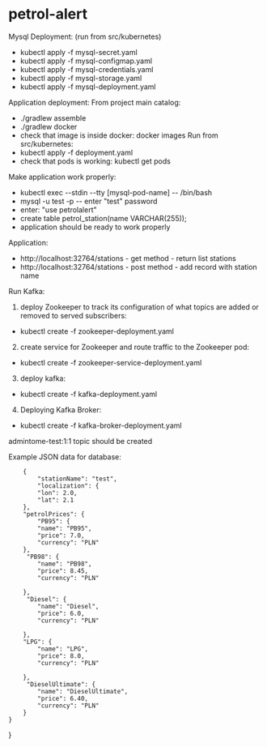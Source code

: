 # petrol-alert

Mysql Deployment: (run from src/kubernetes)
- kubectl apply -f mysql-secret.yaml
- kubectl apply -f mysql-configmap.yaml
- kubectl apply -f mysql-credentials.yaml
- kubectl apply -f mysql-storage.yaml
- kubectl apply -f mysql-deployment.yaml

Application deployment:
From project main catalog:
- ./gradlew assemble
- ./gradlew docker
- check that image is inside docker: docker images
Run from src/kubernetes:
- kubectl apply -f deployment.yaml
- check that pods is working: kubectl get pods

Make application work properly:
- kubectl exec --stdin --tty [mysql-pod-name] -- /bin/bash
- mysql -u test -p
-- enter "test" password
- enter: "use petrolalert"  
- create table petrol_station(name VARCHAR(255));
- application should be ready to work properly

Application:
- http://localhost:32764/stations - get method - return list stations
- http://localhost:32764/stations - post method - add record with station name 

Run Kafka: 
1) deploy Zookeeper to track its configuration of what topics are added or removed to served subscribers: 
- kubectl create -f zookeeper-deployment.yaml 

2) create service for Zookeeper and route traffic to the Zookeeper pod: 
- kubectl create -f zookeeper-service-deployment.yaml

3) deploy kafka:
- kubectl create -f kafka-deployment.yaml

4) Deploying Kafka Broker: 
- kubectl create -f kafka-broker-deployment.yaml

admintome-test:1:1 topic should be created


Example JSON data for database: 

        {
            "stationName": "test",
            "localization": {
            "lon": 2.0,
            "lat": 2.1
        },
        "petrolPrices": {
            "PB95": {
            "name": "PB95",
            "price": 7.0,
            "currency": "PLN"
        },
         "PB98": {
            "name": "PB98",
            "price": 8.45,
            "currency": "PLN"

        },
         "Diesel": {
            "name": "Diesel",
            "price": 6.0,
            "currency": "PLN"

        },
        "LPG": {
            "name": "LPG",
            "price": 8.0,
            "currency": "PLN"

        },
         "DieselUltimate": {
            "name": "DieselUltimate",
            "price": 6.40,
            "currency": "PLN"
        }
    }
}
